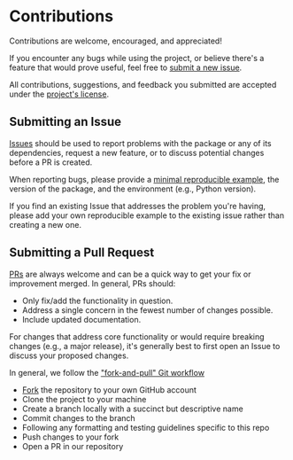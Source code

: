 # Contributions

Contributions are welcome, encouraged, and appreciated!

If you encounter any bugs while using the project, or believe there's a feature that would prove useful, feel free to [submit a new issue](https://github.com/reidjohnson/hpipy/issues/new/choose).

All contributions, suggestions, and feedback you submitted are accepted under the [project's license](https://github.com/reidjohnson/hpipy/blob/main/LICENSE).

## Submitting an Issue

[Issues](https://github.com/reidjohnson/hpipy/issues) should be used to report problems with the package or any of its dependencies, request a new feature, or to discuss potential changes before a PR is created.

When reporting bugs, please provide a [minimal reproducible example](https://stackoverflow.com/help/minimal-reproducible-example), the version of the package, and the environment (e.g., Python version).

If you find an existing Issue that addresses the problem you're having, please add your own reproducible example to the existing issue rather than creating a new one.

## Submitting a Pull Request

[PRs](https://github.com/reidjohnson/hpipy/pulls) are always welcome and can be a quick way to get your fix or improvement merged. In general, PRs should:

- Only fix/add the functionality in question.
- Address a single concern in the fewest number of changes possible.
- Include updated documentation.

For changes that address core functionality or would require breaking changes (e.g., a major release), it's generally best to first open an Issue to discuss your proposed changes.

In general, we follow the ["fork-and-pull" Git workflow](https://gist.github.com/Chaser324/ce0505fbed06b947d962)

- [Fork](https://github.com/reidjohnson/hpipy/fork) the repository to your own GitHub account
- Clone the project to your machine
- Create a branch locally with a succinct but descriptive name
- Commit changes to the branch
- Following any formatting and testing guidelines specific to this repo
- Push changes to your fork
- Open a PR in our repository
